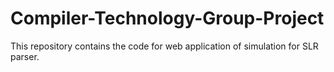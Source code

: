 # Compiler-Technology-Group-Project
This repository contains the code for web application of simulation for SLR parser.
